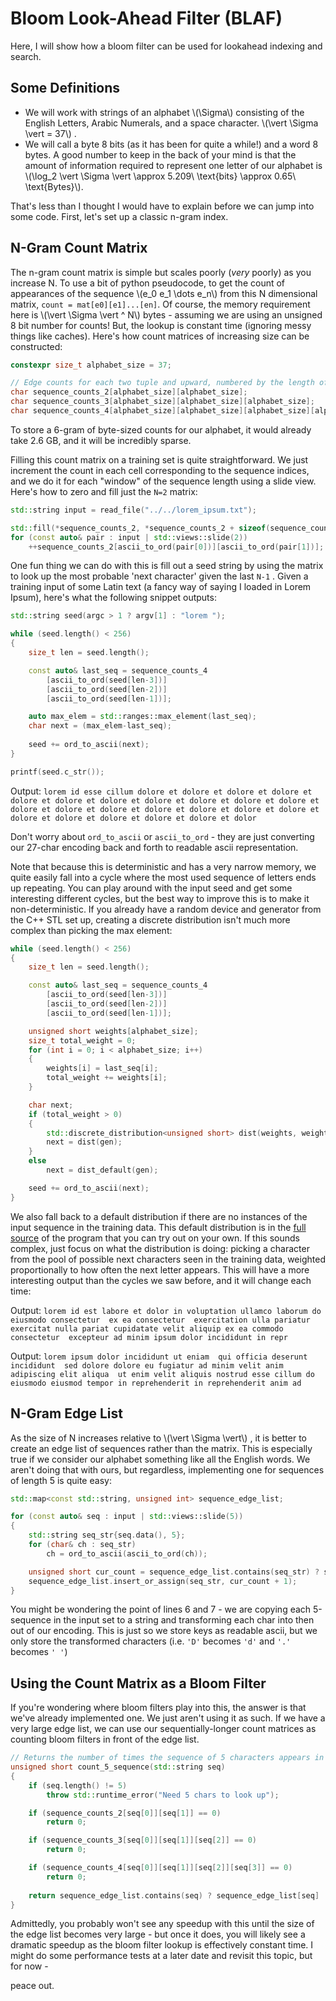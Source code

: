 # Bloom Look-Ahead Filter (BLAF)

Here, I will show how a bloom filter can be used for lookahead indexing and search.

## Some Definitions

- We will work with strings of an alphabet \\\(\Sigma\\\) consisting of the English Letters, Arabic Numerals, and a space character. \\\(\vert \Sigma \vert = 37\\\) .
- We will call a byte 8 bits (as it has been for quite a while!) and a word 8 bytes. A good number to keep in the back of your mind is that the amount of information required to represent one letter of our alphabet is \\\(\log_2 \vert \Sigma \vert \approx 5.209\ \text{bits} \approx 0.65\ \text{Bytes}\\\).

That's less than I thought I would have to explain before we can jump into some code. First, let's set up a classic n-gram index.

## N-Gram Count Matrix

The n-gram count matrix is simple but scales poorly (*very* poorly) as you increase N. To use a bit of python pseudocode, to get the count of appearances of the sequence \\(e_0 e_1 \dots e_n\\) from this N dimensional matrix, `count = mat[e0][e1]...[en]`. Of course, the memory requirement here is \\\(\vert  \Sigma \vert ^ N\\\) bytes - assuming we are using an unsigned 8 bit number for counts! But, the lookup is constant time (ignoring messy things like caches). Here's how count matrices of increasing size can be constructed:

```c++
constexpr size_t alphabet_size = 37;

// Edge counts for each two tuple and upward, numbered by the length of the sequence
char sequence_counts_2[alphabet_size][alphabet_size];                                   // 1,369 B
char sequence_counts_3[alphabet_size][alphabet_size][alphabet_size];                    // 50,653 B
char sequence_counts_4[alphabet_size][alphabet_size][alphabet_size][alphabet_size];     // 1,874,161 B -- see where this is going?
```

To store a 6-gram of byte-sized counts for our alphabet, it would already take 2.6 GB, and it will be incredibly sparse.

Filling this count matrix on a training set is quite straightforward. We just increment the count in each cell corresponding to the sequence indices, and we do it for each "window" of the sequence length using a slide view. Here's how to zero and fill just the `N=2` matrix:

```c++
std::string input = read_file("../../lorem_ipsum.txt");

std::fill(*sequence_counts_2, *sequence_counts_2 + sizeof(sequence_counts_2), 0);
for (const auto& pair : input | std::views::slide(2))
    ++sequence_counts_2[ascii_to_ord(pair[0])][ascii_to_ord(pair[1])];
```

One fun thing we can do with this is fill out a seed string by using the matrix to look up the most probable 'next character' given the last `N-1` . Given a training input of some Latin text (a fancy way of saying I loaded in Lorem Ipsum), here's what the following snippet outputs:

```c++
std::string seed(argc > 1 ? argv[1] : "lorem ");

while (seed.length() < 256)
{
    size_t len = seed.length();

    const auto& last_seq = sequence_counts_4
        [ascii_to_ord(seed[len-3])]
        [ascii_to_ord(seed[len-2])]
        [ascii_to_ord(seed[len-1])];

    auto max_elem = std::ranges::max_element(last_seq);
    char next = (max_elem-last_seq);
    
    seed += ord_to_ascii(next);
}

printf(seed.c_str());
```

Output: `lorem id esse cillum dolore et dolore et dolore et dolore et dolore et dolore et dolore et dolore et dolore et dolore et dolore et dolore et dolore et dolore et dolore et dolore et dolore et dolore et dolore et dolore et dolore et dolore et dolore et dolor`

Don't worry about `ord_to_ascii` or `ascii_to_ord` - they are just converting our 27-char encoding back and forth to readable ascii representation.

Note that because this is deterministic and has a very narrow memory, we quite easily fall into a cycle where the most used sequence of letters ends up repeating. You can play around with the input seed and get some interesting different cycles, but the best way to improve this is to make it non-deterministic. If you already have a random device and generator from the C++ STL set up, creating a discrete distribution isn't much more complex than picking the max element:

```c++
while (seed.length() < 256)
{
    size_t len = seed.length();

    const auto& last_seq = sequence_counts_4
        [ascii_to_ord(seed[len-3])]
        [ascii_to_ord(seed[len-2])]
        [ascii_to_ord(seed[len-1])];

    unsigned short weights[alphabet_size];
    size_t total_weight = 0;
    for (int i = 0; i < alphabet_size; i++)
    {
        weights[i] = last_seq[i];
        total_weight += weights[i];
    }

    char next;
    if (total_weight > 0)
    {
        std::discrete_distribution<unsigned short> dist(weights, weights+alphabet_size);
        next = dist(gen);
    }
    else 
        next = dist_default(gen);

    seed += ord_to_ascii(next);
}
```

We also fall back to a default distribution if there are no instances of the input sequence in the training data. This default distribution is in the [full source](articles/2025.06.08_bloom/main.cpp) of the program that you can try out on your own. If this sounds complex, just focus on what the distribution is doing: picking a character from the pool of possible next characters seen in the training data, weighted proportionally to how often the next letter appears. This will have a more interesting output than the cycles we saw before, and it will change each time:

Output: `lorem id est labore et dolor in voluptation ullamco laborum do eiusmodo consectetur  ex ea consectetur  exercitation ulla pariatur  exercitat nulla pariat cupidatate velit aliquip ex ea commodo consectetur  excepteur ad minim ipsum dolor incididunt in repr`

Output: `lorem ipsum dolor incididunt ut eniam  qui officia deserunt incididunt  sed dolore dolore eu fugiatur ad minim velit anim adipiscing elit aliqua  ut enim velit aliquis nostrud esse cillum do eiusmodo eiusmod tempor in reprehenderit in reprehenderit anim ad`

## N-Gram Edge List

As the size of N increases relative to \\\(\vert \Sigma \vert\\\) , it is better to create an edge list of sequences rather than the matrix. This is especially true if we consider our alphabet something like all the English words. We aren't doing that with ours, but regardless, implementing one for sequences of length 5 is quite easy:

```c++
std::map<const std::string, unsigned int> sequence_edge_list;

for (const auto& seq : input | std::views::slide(5))
{
    std::string seq_str{seq.data(), 5};
    for (char& ch : seq_str)
        ch = ord_to_ascii(ascii_to_ord(ch));

    unsigned short cur_count = sequence_edge_list.contains(seq_str) ? sequence_edge_list[seq_str] : 0;
    sequence_edge_list.insert_or_assign(seq_str, cur_count + 1);
}
```

You might be wondering the point of lines 6 and 7 - we are copying each 5-sequence in the input set to a string and transforming each char into then out of our encoding. This is just so we store keys as readable ascii, but we only store the transformed characters (i.e. `'D'` becomes `'d'` and `'.'` becomes `' '`)

## Using the Count Matrix as a Bloom Filter

If you're wondering where bloom filters play into this, the answer is that we've already implemented one. We just aren't using it as such. If we have a very large edge list, we can use our sequentially-longer count matrices as  counting bloom filters in front of the edge list.

```c++
// Returns the number of times the sequence of 5 characters appears in the training set
unsigned short count_5_sequence(std::string seq)
{
    if (seq.length() != 5)
        throw std::runtime_error("Need 5 chars to look up");

    if (sequence_counts_2[seq[0]][seq[1]] == 0)
        return 0;

    if (sequence_counts_3[seq[0]][seq[1]][seq[2]] == 0)
        return 0;

    if (sequence_counts_4[seq[0]][seq[1]][seq[2]][seq[3]] == 0)
        return 0;
    
    return sequence_edge_list.contains(seq) ? sequence_edge_list[seq] : 0
}
```

Admittedly, you probably won't see any speedup with this until the size of the edge list becomes very large - but once it does, you will likely see a dramatic speedup as the bloom filter lookup is effectively constant time. I might do some performance tests at a later date and revisit this topic, but for now -

peace out.
